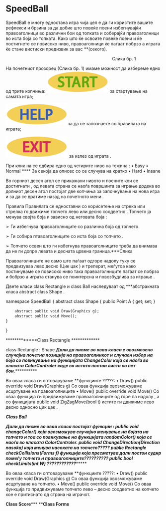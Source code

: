 ﻿# SpeedBall
 
SpeedBall е многу едностана игра чија цел е да ги користите вашите рефлекси и брзина за да добие што повеќе поени избегнувајќи правоаголници во различни бои од топката и соберајќи правоаголници во иста боја со топката. Како што ќе освоите повеќе поени и ќе постигнете се повисоко ниво, правоаголници ќе паѓаат побрзо а играта ќе стане вистиски предизвик за вас **(секого).


 			
                                                                                        Слика бр. 1


На почетниот прозорец (Слика бр. 1) имаме можност да избереме едно од трите копчиња: 
![alt text](https://github.com/DimovskiD/VpProektna/blob/master/SpeedBall/SpeedBall/Resources/start_button_start_01.png) за стартување на самата игра;


 ![alt text](https://github.com/DimovskiD/VpProektna/blob/master/SpeedBall/SpeedBall/Resources/start_button_help.png)за да се запознаете со правилата на играта;
 
 
![alt text](https://github.com/DimovskiD/VpProektna/blob/master/SpeedBall/SpeedBall/Resources/start_button_exit.png)  за излез од играта .


При клик на                              се одбира едно од четирите ниво на тежина :
• Easy
• Normal   **** За секоја да описес со се случува на кратко 
• Hard
• Insane 






Во горниот десен агол се прикажани нивото и поените кои се достигнати , од левата страна се наоѓа површинта за играње додека во долниот десен агол постојат две 
копчиња                              за започнување на нова игра  и                               за да се вратиме 
назад на почетното мени .



Правила 
Правилата се едноставни со корисетење на               стрека или                стрелка го движиме топчето лево или десно соодветно .
Топчето ја менува својта боја и зависно од неговата боја :

➢ Ги избегнува правоаголниците  со различна боја од топчето.
	
➢ Ги собира птавоаголниците со иста боја со топчето .

➢ Топчето освен што ги избегнува правоаголниците треба да внимава да не ги допре левата и десната црвена граница.***Слика 

Правоаголниците не само што паѓаат одгоре надолу туку се предвизуваа лево десно (Цик цак ) и треперат, меѓутоа како постинуваме се повисоко ниво така правоаголниците паѓаат се побрзо и бобрзо а играта станува се поинтерсна и повозбудлива за играње .



Двете класи class Rectangle и class Ball наследуваат од ***абстракната класа abstract class Shape .

namespace SpeedBall
{
     abstract class Shape
    {
       public Point A { get; set; }
       
        abstract public void Draw(Graphics g);
        abstract public void Move();       
    }
}

*************Class Rectangle *************

class Rectangle : Shape
*****Дали да писме во оваа класа е овозмозено случајна почетна позиција на правоаголникот и случаен избор на боја со повикување на функцијата ChangeColor која се наоѓа во класата ColorControler каде во истата постои листа со пет бои.***************

Во оваа класа ги оптоваруваме **функциите ?????:
• Draw() 
public override void Draw(Graphics g)
Со оваа функција овозможуваме исцртуване на правоаголниците 
• Move()
public override void Move()
Со оваа функција ги придвижуваме правоаголниците од горе па надолу , а со функцијата              public void ZigZagMove(bool t) истите ги движиме лево десно односно цик цак .



*************Class Ball*************

*****Дали да писме во оваа класа постојат функции :
 public void changeColor() која овозможува случајно менување на бојата на топчето и тоа со повикување на функцијата randomColor() која се наоѓа во класата ColorControler.
public void ChangeDirection(Direction nasoka) која менува насоката на топчето?????
public Rectangle checkCollisions(Forms f) функција која пресметува дали постои судир помеѓу топчето и правоаголниците??????????
public bool checkLimits(int W) ????????????**********

Во оваа класа ги оптоваруваме **функциите ?????:
• Draw() 
public override void Draw(Graphics g)
Со оваа функција овозможуваме исцртуване на топчето.
• Move()
public override void Move()
Со оваа функција го придвижуваме топчето лево – десно соодветно на копчето кое е притиснато од страна на играчот.

****Class Score*******
******Class Forms****


